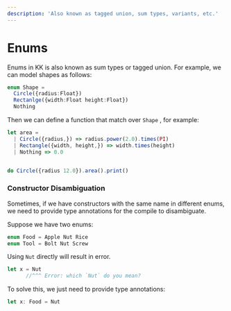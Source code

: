 ```yaml
---
description: 'Also known as tagged union, sum types, variants, etc.'
---
```


# Enums

Enums in KK is also known as sum types or tagged union. For example, we can model shapes as follows:

```typescript
enum Shape =
  Circle({radius:Float})
  Rectanlge({width:Float height:Float})
  Nothing
```

Then we can define a function that match over `Shape` , for example:

```typescript
let area = 
  | Circle({radius,}) => radius.power(2.0).times(PI) 
  | Rectangle({width, height,}) => width.times(height)
  | Nothing => 0.0


do Circle({radius 12.0}).area().print()
```

###  Constructor Disambiguation

Sometimes, if we have constructors with the same name in different enums, we need to provide type annotations for the compile to disambiguate. 

Suppose we have two enums:

```typescript
enum Food = Apple Nut Rice
enum Tool = Bolt Nut Screw
```

Using `Nut` directly will result in error.

```typescript
let x = Nut
      //^^^ Error: which `Nut` do you mean?
```

To solve this, we just need to provide type annotations:

```typescript
let x: Food = Nut
```

